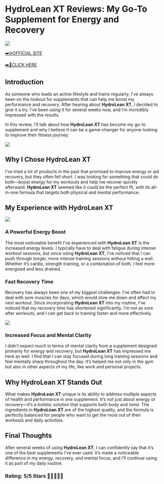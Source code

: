 # **HydroLean XT Reviews**: My Go-To Supplement for Energy and Recovery

[![](https://static.vecteezy.com/system/resources/thumbnails/019/896/014/small/buy-now-gradient-button-with-cart-symbol-buy-now-illustration-png.png)](https://edetoop.top/lander/sugarpreland-1/hydrolean.html) 

[➡️🌐OFFICIAL SITE](https://edetoop.top/lander/sugarpreland-1/hydrolean.html) 

[➡️🔗CLICK HERE](https://edetoop.top/lander/sugarpreland-1/hydrolean.html) 


## Introduction

As someone who leads an active lifestyle and trains regularly, I’ve always been on the lookout for supplements that can help me boost my performance and recovery. After hearing about **HydroLean XT**, I decided to give it a try. I’ve been using it for several weeks now, and I’m incredibly impressed with the results.

In this review, I’ll talk about how **HydroLean XT** has become my go-to supplement and why I believe it can be a game-changer for anyone looking to improve their fitness journey.

[![](https://wallpapers.com/images/hd/red-order-now-button-udg4jcj4arvn8b0n-2.png)](https://edetoop.top/lander/sugarpreland-1/hydrolean.html)  

## Why I Chose **HydroLean XT**

I’ve tried a lot of products in the past that promised to improve energy or aid recovery, but they often fell short. I was looking for something that could do both—boost energy for my workouts and help me recover quickly afterward. **HydroLean XT** seemed like it could be the perfect fit, with its all-in-one formula that targets both physical and mental performance.

## My Experience with **HydroLean XT**

[![](https://static.vecteezy.com/system/resources/thumbnails/019/896/014/small/buy-now-gradient-button-with-cart-symbol-buy-now-illustration-png.png)](https://edetoop.top/lander/sugarpreland-1/hydrolean.html)

### A Powerful Energy Boost

The most noticeable benefit I’ve experienced with **HydroLean XT** is the increased energy levels. I typically have to deal with fatigue during intense workout sessions, but since using **HydroLean XT**, I’ve noticed that I can push through longer, more intense training sessions without hitting a wall. Whether it’s cardio, strength training, or a combination of both, I feel more energized and less drained.

### Fast Recovery Time

Recovery has always been one of my biggest challenges. I’ve often had to deal with sore muscles for days, which would slow me down and affect my next workout. Since incorporating **HydroLean XT** into my routine, I’ve noticed that my recovery time has shortened significantly. I’m not as sore after workouts, and I can get back to training faster and more effectively.

[![](https://wallpapers.com/images/hd/red-order-now-button-udg4jcj4arvn8b0n-2.png)](https://edetoop.top/lander/sugarpreland-1/hydrolean.html)  

### Increased Focus and Mental Clarity

I didn’t expect much in terms of mental clarity from a supplement designed primarily for energy and recovery, but **HydroLean XT** has impressed me here as well. I find that I can stay focused during long training sessions and feel mentally sharp throughout the day. It’s helped me not only in the gym but also in other aspects of my life, like work and personal projects.

## Why **HydroLean XT** Stands Out

What makes **HydroLean XT** unique is its ability to address multiple aspects of health and performance in one supplement. It’s not just about energy or recovery—it’s a holistic solution that supports both body and mind. The ingredients in **HydroLean XT** are of the highest quality, and the formula is perfectly balanced for people who want to get the most out of their workouts and daily activities.

## Final Thoughts

After several weeks of using **HydroLean XT**, I can confidently say that it’s one of the best supplements I’ve ever used. It’s made a noticeable difference in my energy, recovery, and mental focus, and I’ll continue using it as part of my daily routine.

### Rating: 5/5 Stars 🌟🌟🌟🌟🌟
